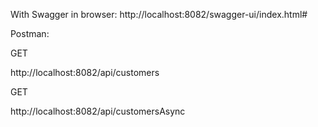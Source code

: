 With Swagger in browser:
http://localhost:8082/swagger-ui/index.html#

Postman:

GET

http://localhost:8082/api/customers



GET

http://localhost:8082/api/customersAsync